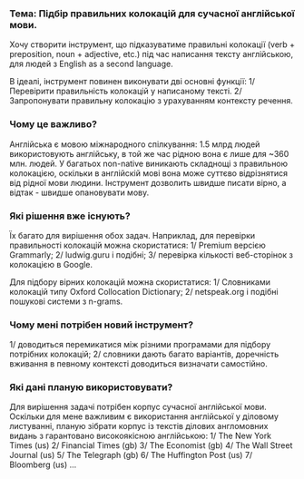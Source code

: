 ### Тема: Підбір правильних колокацій для сучасної англійської мови.

Хочу створити інструмент, що підказуватиме правильні колокації (verb + preposition, noun + adjective, etc.) під час написання тексту англійською, для людей з English as a second language.

В ідеалі, інструмент повинен виконувати дві основні функції:
1/ Перевірити правильність колокацій у написаному тексті.
2/ Запропонувати правильну колокацію з урахуванням контексту речення.


### Чому це важливо?

Англійська є мовою міжнародного спілкування: 1.5 млрд людей використовують англійську, в той же час рідною вона є лише для ~360 млн. людей. У багатьох non-native виникають складнощі з правильною колокацією, оскільки в англійскій мові вона може суттєво відрізнятися від рідної мови людини. Інструмент дозволить швидше писати вірно, а відтак - швидше опановувати мову.


### Які рішення вже існують?

Їх багато для вирішення обох задач.
Наприклад, для перевірки правильності колокацій можна скористатися:
1/ Premium версією Grammarly;
2/ ludwig.guru і подібні;
3/ перевірка кількості веб-сторінок з колокацією в Google.

Для підбору вірних колокацій можна скористатися:
1/ Словниками колокацій типу  Oxford Collocation Dictionary;
2/ netspeak.org і подібні пошукові системи з n-grams.


### Чому мені потрібен новий інструмент?
1/ доводиться перемикатися між різними програмами для підбору потрібних колокацій;
2/ словники дають багато варіантів, доречність вживання в певному контексті доводиться визначати самостійно.


### Які дані планую використовувати?

Для вирішення задачі потрібен корпус сучасної англійської мови. Оскільки для мене важливим є використання англійської у діловому листуванні, планую зібрати корпус із текстів ділових англомовних видань з гарантовано високоякісною англійською:
1/ The New York Times (us)
2/ Financial Times (gb)
3/ The Economist (gb)
4/ The Wall Street Journal (us)
5/ The Telegraph (gb)
6/ The Huffington Post (us)
7/ Bloomberg (us)
...

